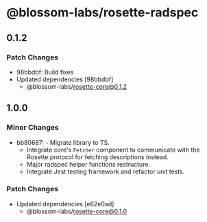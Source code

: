 # @blossom-labs/rosette-radspec

## 0.1.2

### Patch Changes

- 98bbdbf: Build fixes
- Updated dependencies [98bbdbf]
  - @blossom-labs/rosette-core@0.1.2

## 1.0.0

### Minor Changes

- bb80687: - Migrate library to TS.
  - Integrate core's `Fetcher` component to communicate with the Rosette protocol for fetching descriptions instead.
  - Major radspec helper functions restructure.
  - Integrate Jest testing framework and refactor unit tests.

### Patch Changes

- Updated dependencies [e62e0ad]
  - @blossom-labs/rosette-core@0.1.0
